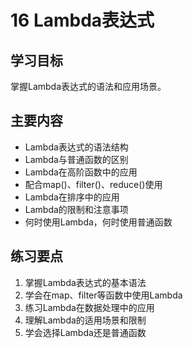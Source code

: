 # 16 Lambda表达式

## 学习目标
掌握Lambda表达式的语法和应用场景。

## 主要内容
- Lambda表达式的语法结构
- Lambda与普通函数的区别
- Lambda在高阶函数中的应用
- 配合map()、filter()、reduce()使用
- Lambda在排序中的应用
- Lambda的限制和注意事项
- 何时使用Lambda，何时使用普通函数

## 练习要点
1. 掌握Lambda表达式的基本语法
2. 学会在map、filter等函数中使用Lambda
3. 练习Lambda在数据处理中的应用
4. 理解Lambda的适用场景和限制
5. 学会选择Lambda还是普通函数